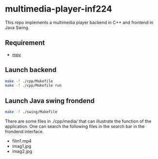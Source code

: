 # multimedia-player-inf224

This repo implements a multimedia player backend in C++ and frontend in Java
Swing.

## Requirement
- [mpv](https://mpv.io/)

## Launch backend
```bash
make -f ./cpp/Makefile
make -f ./cpp/Makefile run
```

## Launch Java swing frondend
```bash
make -f ./swing/Makefile
```

There are some files in ./cpp/media/ that can illustrate the function of the
application. One can search the following files in the search bar in the
frondend interface. 
- film1.mp4
- imag1.jpg
- imag2.jpg


